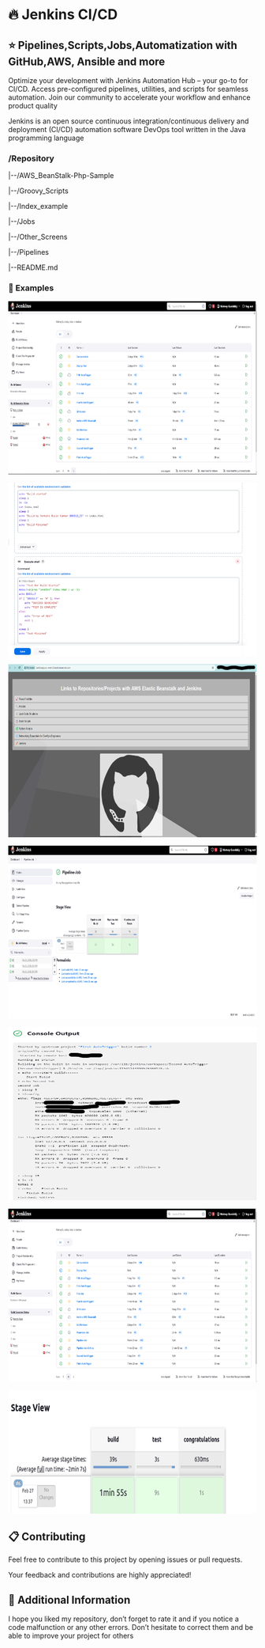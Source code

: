 # 🔥 Jenkins CI/CD 
## ⭐️ Pipelines,Scripts,Jobs,Automatization with GitHub,AWS, Ansible and more
Optimize your development with Jenkins Automation Hub – your go-to for CI/CD. Access pre-configured pipelines, utilities, and scripts for seamless automation. Join our community to accelerate your workflow and enhance product quality

Jenkins is an open source continuous integration/continuous delivery and deployment (CI/CD) automation software DevOps tool written in the Java programming language
### /Repository

 |--/AWS_BeanStalk-Php-Sample

 |--/Groovy_Scripts

 |--/Index_example

 |--/Jobs

 |--/Other_Screens

 |--/Pipelines

 |--README.md

### 📝 Examples
<p><img src="https://github.com/MatveyGuralskiy/Jenkins/blob/main/Jobs/Deploy-AWS-Elastic-Beanstalk/List-Job.png?raw=true" style="height:350px; width:700px" /></p>

<p><img src="https://github.com/MatveyGuralskiy/Jenkins/blob/main/Other_Screens/Script_Index.png?raw=true" style="height:350px; width:700px" /></p>

<p><img src="https://github.com/MatveyGuralskiy/Jenkins/blob/main/Jobs/Deploy-AWS-Elastic-Beanstalk/Screen_Website.png?raw=true" style="height:350px; width:700px" /></p>

<p><img src="https://github.com/MatveyGuralskiy/Jenkins/blob/main/Pipelines/Pipeline-Job/Pipeline-Job-Screen.png?raw=true" style="height:350px; width:700px" /></p>

<p><img src="https://github.com/MatveyGuralskiy/Jenkins/blob/main/Jobs/Auto-Trigger/Second-AutoTrigger.png?raw=true" style="height:350px; width:700px" /></p>

<p><img src="https://github.com/MatveyGuralskiy/Jenkins/blob/main/Other_Screens/List-All-Jobs.png?raw=true" style="height:350px; width:700px" /></p>

<p><img src="https://github.com/MatveyGuralskiy/Jenkins/blob/main/Pipelines/Pipeline-Docker-Python/Result.png?raw=true" style="height:250px; width:550px" /></p>

## 📋 Contributing
Feel free to contribute to this project by opening issues or pull requests. 

Your feedback and contributions are highly appreciated!
## 📢 Additional Information
I hope you liked my repository, don’t forget to rate it and if you notice a code malfunction or any other errors.
Don’t hesitate to correct them and be able to improve your project for others
